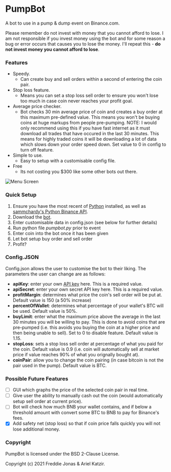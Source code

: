 # PumpBot
 A bot to use in a pump & dump event on Binance.com.
 
 Please remember do not invest with money that you cannot afford to lose. I am not responsible if you invest money using the bot and for some reason a bug or error occurs that causes you to lose the money. I'll repeat this - **do not invest money you cannot afford to lose**. 
 
 ### Features
 - Speedy. 
   - Can create buy and sell orders within a second of entering the coin pair.
 - Stop loss feature. 
   - Means you can set a stop loss sell order to ensure you won't lose too much in case coin never reaches your profit goal.
 - Average price checker. 
   - Bot checks 30 min average price of coin and creates a buy order at this maximum pre-defined value. This means you won't be buying coins at huge markups from people pre-pumping. NOTE: I would only recommend using this if you have fast internet as it must download all trades that have occured in the last 30 minutes. This means for highly traded coins it will be downloading a lot of data which slows down your order speed down. Set value to 0 in config to turn off feature.
 - Simple to use.
   - Easy to setup with a customisable config file.
 - Free
   - Its not costing you $300 like some other bots out there.
   
 ![Menu Screen](https://github.com/fj317/PumpBot/blob/master/resources/menuScreen.png)  
 
### Quick Setup
 1. Ensure you have the most recent of [Python](https://www.python.org/downloads/) installed, as well as [sammchardy's Python Binance API](https://github.com/sammchardy/python-binance).
 2. Download the [bot](https://github.com/fj317/PumpBot/archive/master.zip).
 3. Enter customisable data in config.json (see below for further details)
 4. Run python file *pumpbot.py* prior to event
 5. Enter coin into the bot once it has been given
 6. Let bot setup buy order and sell order 
 7. Profit?
 
 ### Config.JSON
 Config.json allows the user to customise the bot to their liking. The parameters the user can change are as follows:
 - **apiKey**: enter your own [API key](https://www.binance.com/en/support/articles/360002502072) here. This is a required value.
 - **apiSecret**: enter your own secret API key here. This is a required value.
 - **profitMargin**: determines what price the coin's sell order will be put at. Default value is 150 (a 50% increase)
 - **percentOfWallet**: determines what percentage of your wallet's BTC will be used. Default value is 50%.
 - **buyLimit**: enter what the maximum price above the average in the last 30 minutes you will be willing to pay. This is done to avoid coins that are pre-pumped (i.e. this avoids you buying the coin at a higher price and then being unable to sell). Set to 0 to disable feature. Default value is 1.15. 
 - **stopLoss**: sets a stop loss sell order at percentage of what you paid for the coin. Default value is 0.9 (i.e. coin will automatically sell at market price if value reaches 90% of what you orignally bought at).
 - **coinPair**: allow you to change the coin pairing (in case bitcoin is not the pair used in the pump). Default value is BTC.
 
 ### Possible Future Features
 - [ ] GUI which graphs the price of the selected coin pair in real time. 
 - [ ] Give user the ability to manually cash out the coin (would automatically setup sell order at current price).
 - [ ] Bot will check how much BNB your wallet contains, and if below a threshold amount with convert some BTC to BNB to pay for Binance's fees.
 - [x] Add safety net (stop loss) so that if coin price falls quickly you will not lose additional money.
 
 ### Copyright

PumpBot is licensed under the BSD 2-Clause License.

Copyright (c) 2021 Freddie Jonas & Ariel Katzir.
